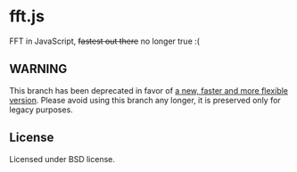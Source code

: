 # fft.js

FFT in JavaScript, ~~fastest out there~~ no longer true :(

## WARNING

This branch has been deprecated in favor of [a new, faster and more flexible version](https://github.com/JensNockert/fft.js). Please avoid using this branch any longer, it is preserved only for legacy purposes.


## License

Licensed under BSD license.
